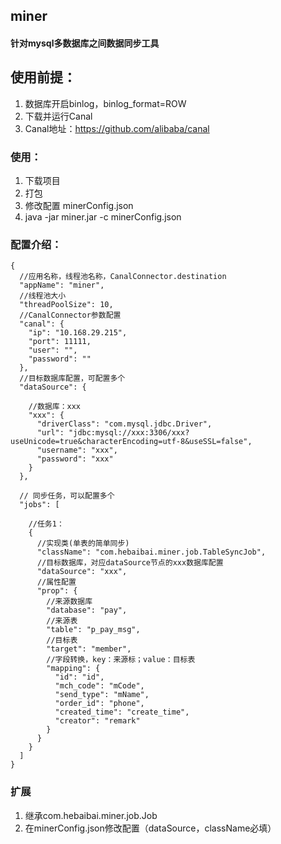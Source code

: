 ## miner

#### 针对mysql多数据库之间数据同步工具

## 使用前提：
1. 数据库开启binlog，binlog_format=ROW
2. 下载并运行Canal
3. Canal地址：https://github.com/alibaba/canal

### 使用：
1. 下载项目
2. 打包
3. 修改配置 minerConfig.json
4. java -jar miner.jar -c minerConfig.json

### 配置介绍：
```
{
  //应用名称，线程池名称，CanalConnector.destination
  "appName": "miner",
  //线程池大小
  "threadPoolSize": 10,
  //CanalConnector参数配置
  "canal": {
    "ip": "10.168.29.215",
    "port": 11111,
    "user": "",
    "password": ""
  },
  //目标数据库配置，可配置多个
  "dataSource": {
  
    //数据库：xxx
    "xxx": {
      "driverClass": "com.mysql.jdbc.Driver",
      "url": "jdbc:mysql://xxx:3306/xxx?useUnicode=true&characterEncoding=utf-8&useSSL=false",
      "username": "xxx",
      "password": "xxx"
    }
  },
  
  // 同步任务，可以配置多个
  "jobs": [
    
    //任务1：
    {
      //实现类(单表的简单同步)
      "className": "com.hebaibai.miner.job.TableSyncJob",
      //目标数据库，对应dataSource节点的xxx数据库配置
      "dataSource": "xxx",
      //属性配置
      "prop": {
        //来源数据库
        "database": "pay",
        //来源表
        "table": "p_pay_msg",
        //目标表
        "target": "member",
        //字段转换，key：来源标；value：目标表
        "mapping": {
          "id": "id",
          "mch_code": "mCode",
          "send_type": "mName",
          "order_id": "phone",
          "created_time": "create_time",
          "creator": "remark"
        }
      }
    }
  ]
}
```

### 扩展
1. 继承com.hebaibai.miner.job.Job
2. 在minerConfig.json修改配置（dataSource，className必填）